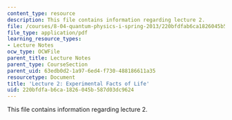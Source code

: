 ```yaml
---
content_type: resource
description: This file contains information regarding lecture 2.
file: /courses/8-04-quantum-physics-i-spring-2013/220bfdfab6ca1826045b587d03dc9624_MIT8_04S13_Lec02.pdf
file_type: application/pdf
learning_resource_types:
- Lecture Notes
ocw_type: OCWFile
parent_title: Lecture Notes
parent_type: CourseSection
parent_uid: 63edb0d2-1a97-6ed4-f730-488186611a35
resourcetype: Document
title: 'Lecture 2: Experimental Facts of Life'
uid: 220bfdfa-b6ca-1826-045b-587d03dc9624
---
```

This file contains information regarding lecture 2.

